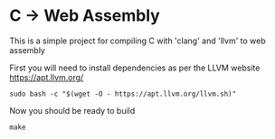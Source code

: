 # C -> Web Assembly

This is a simple project for compiling C with 'clang' and 'llvm' to web assembly

First you will need to install dependencies as per the LLVM website https://apt.llvm.org/

```
sudo bash -c "$(wget -O - https://apt.llvm.org/llvm.sh)"
```

Now you should be ready to build

```
make
```
